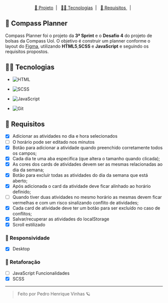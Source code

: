 
<p align="center">
  <a href="#-Compass-Planner">📅 Projeto</a>&nbsp;&nbsp;|&nbsp;&nbsp;
  <a href="#-Tecnologias"> 👩‍💻 Tecnologias</a>&nbsp;&nbsp;|&nbsp;&nbsp;
  <a href="#-Requisitos">  📝 Requisitos  </a>&nbsp;&nbsp;|&nbsp;&nbsp;
</p>

## 📅 Compass Planner
Compass Planner foi o projeto da **3ª Sprint** e o **Desafio 4** do projeto de bolsas da Compass Uol. O objetivo é construir um planner conforme o layout do [Figma](https://www.figma.com/file/SB6I496lrUWjhHFYLpbhiZ/Folio-Agency-1.0-(Community)-(Copy)?node-id=0%3A695), utilizando **HTML5**,**SCSS** e **JavaScript** e seguindo os requisitos propostos.


## 👩‍💻 Tecnologias
- ![HTML](https://img.shields.io/badge/HTML5-E34F26?style=for-the-badge&logo=html5&logoColor=white)

- ![SCSS](https://img.shields.io/badge/Sass-CC6699?style=for-the-badge&logo=sass&logoColor=white)

- ![JavaScript](https://img.shields.io/badge/JavaScript-F7DF1E?style=for-the-badge&logo=javascript&logoColor=black)

- ![Git](https://img.shields.io/badge/GIT-E44C30?style=for-the-badge&logo=git&logoColor=white)

## 📝 Requisitos 
- [X] Adicionar as atividades no dia e hora selecionados
- [ ] O horário pode ser editado nos minutos
- [X] Botão para adicionar a atividade quando preenchido corretamente todos os campos;
- [X] Cada dia te uma aba especifica (que altera o tamanho quando clicada);
- [X] As cores dos cards de atividades devem ser as mesmas relacionadas ao dia da semana;
- [X] Botão para excluir todas as atividades do dia da semana que está aberto;
- [X] Após adicionada o card da atividade deve ficar alinhado ao horário definido;
- [ ] Quando tiver duas atividades no mesmo horário as mesmas devem ficar vermelhas e com um risco sinalizando conflito de atividades;
- [X] Cada card de atividade deve ter um botão para ser excluído no caso de conflitos;
- [X] Salvar/recuperar as atividades do localStorage
- [X] Scroll estilizado

### 📱 Responsividade  
- [X] Desktop


### 🔨 Retaforação
- [ ] JavaScript Funcionalidades
- [X] SCSS

---

<blockquote> Feito por Pedro Henrique Vinhas 🪐 </blockquote>
